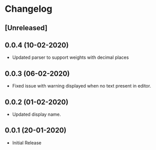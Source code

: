 # Changelog

## [Unreleased]

## 0.0.4 (10-02-2020)

- Updated parser to support weights with decimal places

## 0.0.3 (06-02-2020)

- Fixed issue with warning displayed when no text present in editor.

## 0.0.2 (01-02-2020)

- Updated display name.

## 0.0.1 (20-01-2020)

- Initial Release

